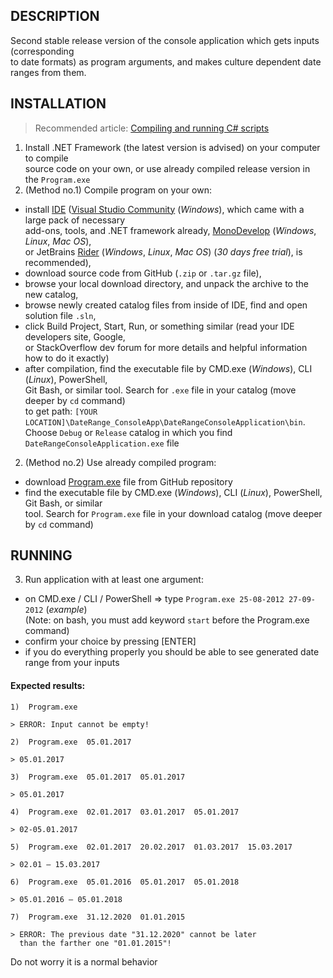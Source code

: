 ## DESCRIPTION
Second stable release version of the console application which gets inputs (corresponding<br>
to date formats) as program arguments, and makes culture dependent date ranges from them.

## INSTALLATION
> Recommended article: [Compiling and running C# scripts](https://www.codetuts.tech/compile-c-sharp-command-line/)

1. Install .NET Framework (the latest version is advised) on your computer to compile<br>
source code on your own, or use already compiled release version in the `Program.exe`
2. (Method no.1) Compile program on your own:
- install [IDE](https://en.wikipedia.org/wiki/Integrated_development_environment) ([Visual Studio Community](https://www.visualstudio.com/vs/community/) (_Windows_), which came with a large pack of necessary<br>
add-ons, tools, and .NET framework already, [MonoDevelop](http://www.monodevelop.com/) (_Windows_, _Linux_, _Mac OS_),<br>
or JetBrains [Rider](https://www.jetbrains.com/rider/) (_Windows_, _Linux_, _Mac OS_) (_30 days free trial_), is recommended),
- download source code from GitHub (`.zip` or `.tar.gz` file),
- browse your local download directory, and unpack the archive to the new catalog,
- browse newly created catalog files from inside of IDE, find and open solution file `.sln`,
- click Build Project, Start, Run, or something similar (read your IDE developers site, Google,<br>
or StackOverflow dev forum for more details and helpful information how to do it exactly)
- after compilation, find the executable file by CMD.exe (_Windows_), CLI (_Linux_), PowerShell,<br>
Git Bash, or similar tool. Search for `.exe` file in your catalog (move deeper by `cd` command)<br>
to get path: `[YOUR LOCATION]\DateRange_ConsoleApp\DateRangeConsoleApplication\bin`.<br>
Choose `Debug` or `Release` catalog in which you find `DateRangeConsoleApplication.exe` file
2. (Method no.2) Use already compiled program:
- download [Program.exe](https://github.com/Thomas-M-Krystyan/DateRange_ConsoleApp/releases/download/v1.1.1/Program.exe) file from GitHub repository
- find the executable file by CMD.exe (_Windows_), CLI (_Linux_), PowerShell, Git Bash, or similar<br>
tool. Search for `Program.exe` file in your download catalog (move deeper by `cd` command)

## RUNNING
3. Run application with at least one argument:
- on CMD.exe / CLI / PowerShell => type `Program.exe 25-08-2012 27-09-2012` (_example_)<br>
(Note: on bash, you must add keyword `start` before the Program.exe command)
- confirm your choice by pressing [ENTER]
- if you do everything properly you should be able to see generated date range from your inputs

#### Expected results:
```
1)  Program.exe

> ERROR: Input cannot be empty!

2)  Program.exe  05.01.2017

> 05.01.2017

3)  Program.exe  05.01.2017  05.01.2017

> 05.01.2017

4)  Program.exe  02.01.2017  03.01.2017  05.01.2017

> 02-05.01.2017

5)  Program.exe  02.01.2017  20.02.2017  01.03.2017  15.03.2017

> 02.01 – 15.03.2017

6)  Program.exe  05.01.2016  05.01.2017  05.01.2018

> 05.01.2016 – 05.01.2018

7)  Program.exe  31.12.2020  01.01.2015

> ERROR: The previous date "31.12.2020" cannot be later
  than the farther one "01.01.2015"!
```
Do not worry it is a normal behavior
